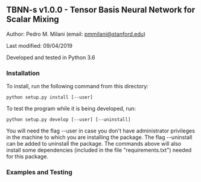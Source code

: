 ## TBNN-s v1.0.0 - Tensor Basis Neural Network for Scalar Mixing
Author: Pedro M. Milani (email: pmmilani@stanford.edu)

Last modified: 09/04/2019

Developed and tested in Python 3.6


### Installation
To install, run the following command from this directory: 

    python setup.py install [--user]
    
To test the program while it is being developed, run:

    python setup.py develop [--user] [--uninstall]
    
You will need the flag --user in case you don't have 
administrator privileges in the machine to which you are 
installing the package. The flag --uninstall can be added 
to uninstall the package. The commands above will also install
some dependencies (included in the file "requirements.txt")
needed for this package.


### Examples and Testing

